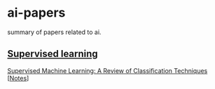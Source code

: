# ai-papers
summary of papers related to ai.


## [Supervised learning](./supervised/Readme.md)

[Supervised Machine Learning: A Review of Classification
Techniques](https://datajobs.com/data-science-repo/Supervised-Learning-%5BSB-Kotsiantis%5D.pdf)
[[Notes](/supervised/clfTechniques.md)]

